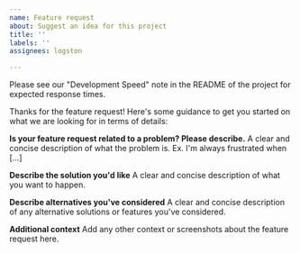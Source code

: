 ```yaml
---
name: Feature request
about: Suggest an idea for this project
title: ''
labels: ''
assignees: logston

---
```


Please see our "Development Speed" note in the README of the project for expected response times. 

Thanks for the feature request! Here's some guidance to get you started on what we are looking for in terms of details:

**Is your feature request related to a problem? Please describe.**
A clear and concise description of what the problem is. Ex. I'm always frustrated when [...]

**Describe the solution you'd like**
A clear and concise description of what you want to happen.

**Describe alternatives you've considered**
A clear and concise description of any alternative solutions or features you've considered.

**Additional context**
Add any other context or screenshots about the feature request here.
